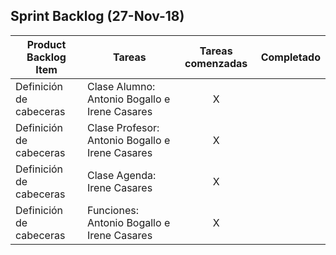 
## Sprint Backlog (27-Nov-18)

|   Product Backlog Item  |              Tareas             | Tareas comenzadas | Completado |
|-----------------------|-------------------------------|:-----------------:|:----------:|
| Definición de cabeceras | Clase Alumno: Antonio Bogallo e Irene Casares  |         X         |            |
| Definición de cabeceras | Clase Profesor: Antonio Bogallo e Irene Casares |         X         |            |
| Definición de cabeceras | Clase Agenda: Irene Casares   |         X          |            |
| Definición de cabeceras | Funciones: Antonio Bogallo e Irene Casares  |         X          |            |

